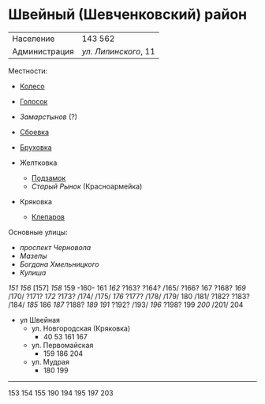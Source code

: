 # Швейный (Шевченковский) район

|               |                       |
|---------------|-----------------------|
|Население      |143 562                |
|Администрация  |*ул. Липинского*, 11   |

Местности:

* [Колесо](./Колесо.md)
* [Голосок](./Голосок.md)

* *Замарстынов* (?)

* [Сбоевка](./Сбоевка.md)
* [Бруховка](./Бруховка.md)
* Желтковка
  * [Подзамок](./Подзамок.md)
  * *Старый Рынок* (Красноармейка)
* Кряковка
  * [Клепаров](./Клепаров.md)

Основные улицы:

* *проспект Черновола*
* *Мазепы*
* *Богдана Хмельницкого*
* *Кулиша*

*151* *156* [157] *158*  159  -160-
 161  *162* ?163? ?164? /165/ ?166?  167  ?168? *169* /170/
?171? *172* ?173? /174/ /175/ *176* ?177? /178/ /179/  180
/181/ ?182? ?183? /184/ *185*  186  *187* ?188? *189*
*191* ?192? /193/ *196* ?198?  199  *200*
/201/ 204

* ул Швейная
  * ул. Новгородская (Кряковка)
    * 40  53  161 167
  * ул. Первомайская
    * 159 186 204
  * ул. Мудрая
    * 180 199

---

153 154 155
190
194 195 197
203

